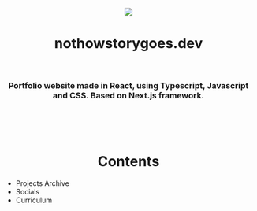 
<p align="center">
    <img src="https://github.com/nothowstorygoes/nothowstorygoes.dev-v1/assets/159369503/a0354e79-5df0-4eea-a009-5275656e9b6d">
</p>

<h1 align="center">nothowstorygoes.dev</h1>

<h3 align="center">
  <p> <br></p>
  Portfolio website made in React, using Typescript, Javascript and CSS. Based on Next.js framework.
</h3>

<p> <br><br><br></p>

<h1 align="center">Contents</h1>

<ul> 
  <li>Projects Archive</li>
  <li>Socials</li>
  <li>Curriculum</li>
</ul>
